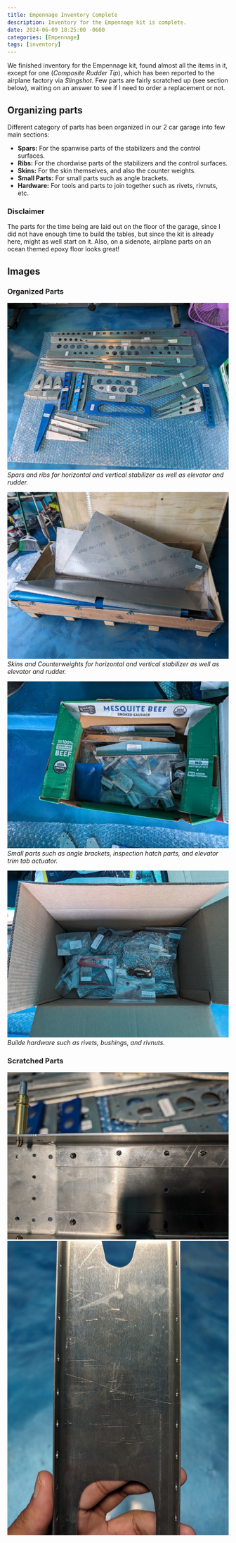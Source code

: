 ```yaml
---
title: Empennage Inventory Complete
description: Inventory for the Empennage kit is complete.
date: 2024-06-09 18:25:00 -0600
categories: [Empennage]
tags: [inventory]
---
```


We finished inventory for the Empennage kit, found almost all the items in it, except for one (_Composite Rudder Tip_), which has been reported to the airplane factory via _Slingshot_. Few parts are fairly scratched up (see section below), waiting on an answer to see if I need to order a replacement or not.

## Organizing parts
Different category of parts has been organized in our 2 car garage into few main sections:
* **Spars:** For the spanwise parts of the stabilizers and the control surfaces.
* **Ribs:** For the chordwise parts of the stabilizers and the control surfaces.
* **Skins:** For the skin themselves, and also the counter weights.
* **Small Parts:** For small parts such as angle brackets.
* **Hardware:** For tools and parts to join together such as rivets, rivnuts, etc.

### Disclaimer
The parts for the time being are laid out on the floor of the garage, since I did not have enough time to build the tables, but since the kit is already here, might as well start on it. Also, on a sidenote, airplane parts on an ocean themed epoxy floor looks great!

## Images

### Organized Parts
![empennage spars and ribs](/assets/img/posts/empennage/inv-spars-ribs.jpg)
_Spars and ribs for horizontal and vertical stabilizer as well as elevator and rudder._

![empennage skins](/assets/img/posts/empennage/inv-skins.jpg)
_Skins and Counterweights for horizontal and vertical stabilizer as well as elevator and rudder._

![empennage small parts](/assets/img/posts/empennage/inv-small-parts.jpg)
_Small parts such as angle brackets, inspection hatch parts, and elevator trim tab actuator._

![empennage hardware](/assets/img/posts/empennage/inv-hardware.jpg)
_Builde hardware such as rivets, bushings, and rivnuts._

### Scratched Parts
![scratch 1](/assets/img/posts/empennage/inv-scratch-1.jpg)
![scratch 2](/assets/img/posts/empennage/inv-scratch-2.jpg)

